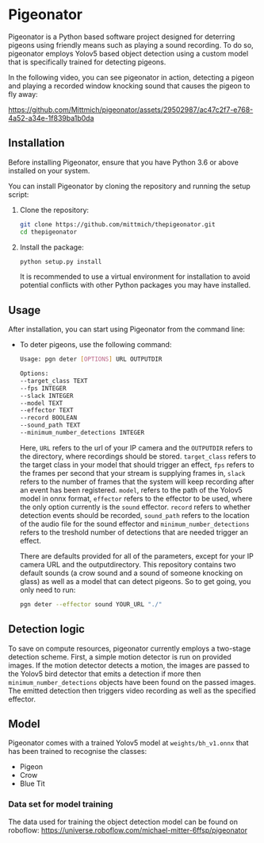 # Pigeonator

Pigeonator is a Python based software project designed for deterring pigeons using friendly means such as playing a sound recording. To do so, pigeonator employs Yolov5 based object detection using a custom model that is specifically trained for detecting pigeons.

In the following video, you can see pigeonator in action, detecting a pigeon and playing a recorded window knocking sound that causes the pigeon to fly away:



https://github.com/Mittmich/pigeonator/assets/29502987/ac47c2f7-e768-4a52-a34e-1f839ba1b0da



## Installation

Before installing Pigeonator, ensure that you have Python 3.6 or above installed on your system. 

You can install Pigeonator by cloning the repository and running the setup script:

1. Clone the repository:

    ```bash
    git clone https://github.com/mittmich/thepigeonator.git
    cd thepigeonator
    ```

2. Install the package:

    ```bash
    python setup.py install
    ```

    It is recommended to use a virtual environment for installation to avoid potential conflicts with other Python packages you may have installed.

## Usage

After installation, you can start using Pigeonator from the command line:

- To deter pigeons, use the following command:

    ```bash
    Usage: pgn deter [OPTIONS] URL OUTPUTDIR

    Options:
    --target_class TEXT
    --fps INTEGER
    --slack INTEGER
    --model TEXT
    --effector TEXT
    --record BOOLEAN
    --sound_path TEXT
    --minimum_number_detections INTEGER
    ```
    Here, `URL` refers to the url of your IP camera and the `OUTPUTDIR` refers to the directory, where recordings should be stored. `target_class` refers to the target class in your model that should trigger an effect, `fps` refers to the frames per second that your stream is supplying frames in, `slack` refers to the number of frames that the system will keep recording after an event has been registered. `model`, refers to the path of the Yolov5 model in onnx format, `effector` refers to the effector to be used, where the only option currently is the `sound` effector. `record` refers to whether detection events should be recorded, `sound_path` refers to the location of the audio file for the sound effector and `minimum_number_detections` refers to the treshold number of detections that are needed trigger an effect.

    There are defaults provided for all of the parameters, except for your IP camera URL and the outputdirectory. This repository contains two default sounds (a crow sound and a sound of someone knocking on glass) as well as a model that can detect pigeons.
    So to get going, you only need to run:
    
    ```bash
    pgn deter --effector sound YOUR_URL "./"
    ```

## Detection logic

To save on compute resources, pigeonator currently employs a two-stage detection scheme. First, a simple motion detector is run on provided images. If the motion detector detects a motion, the images are passed to the Yolov5 bird detector that emits a detection if more then `minimum_number_detections` objects have been found on the passed images. The emitted detection then triggers video recording as well as the specified effector.

## Model

Pigeonator comes with a trained Yolov5 model at `weights/bh_v1.onnx` that has been trained to recognise the classes:
- Pigeon
- Crow
- Blue Tit

### Data set for model training
The data used for training the object detection model can be found on roboflow: https://universe.roboflow.com/michael-mitter-6ffsp/pigeonator
